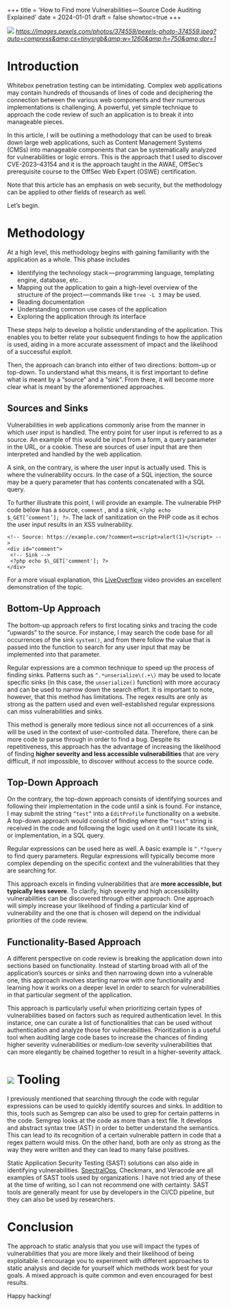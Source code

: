 +++
title = 'How to Find more Vulnerabilities — Source Code Auditing Explained'
date = 2024-01-01
draft = false
showtoc=true
+++

![](https://cdn-images-1.medium.com/max/800/0*jDmBerRWYf3eZh2J)
*https://images.pexels.com/photos/374559/pexels-photo-374559.jpeg?auto=compress&amp;cs=tinysrgb&amp;w=1260&amp;h=750&amp;dpr=1*

Introduction
============

Whitebox penetration testing can be intimidating. Complex web applications may contain hundreds of thousands of lines of code and deciphering the connection between the various web components and their numerous implementations is challenging. A powerful, yet simple technique to approach the code review of such an application is to break it into manageable pieces.

In this article, I will be outlining a methodology that can be used to break down large web applications, such as Content Management Systems (CMSs) into manageable components that can be systematically analyzed for vulnerabilities or logic errors. This is the approach that I used to discover CVE-2023–43154 and it is the approach taught in the AWAE, OffSec’s prerequisite course to the OffSec Web Expert (OSWE) certification.

Note that this article has an emphasis on web security, but the methodology can be applied to other fields of research as well.

Let’s begin.

Methodology
===========

At a high level, this methodology begins with gaining familiarity with the application as a whole. This phase includes

* Identifying the technology stack — programming language, templating engine, database, etc..
* Mapping out the application to gain a high-level overview of the structure of the project — commands like `tree -L 3` may be used.
* Reading documentation
* Understanding common use cases of the application
* Exploring the application through its interface

These steps help to develop a holistic understanding of the application. This enables you to better relate your subsequent findings to how the application is used, aiding in a more accurate assessment of impact and the likelihood of a successful exploit.

Then, the approach can branch into either of two directions: bottom-up or top-down. To understand what this means, it is first important to define what is meant by a “source” and a “sink”. From there, it will become more clear what is meant by the aforementioned approaches.

Sources and Sinks
-----------------

Vulnerabilities in web applications commonly arise from the manner in which user input is handled. The entry point for user input is referred to as a source. An example of this would be input from a form, a query parameter in the URL, or a cookie. These are sources of user input that are then interpreted and handled by the web application.

A sink, on the contrary, is where the user input is actually used. This is where the vulnerability occurs. In the case of a SQL injection, the source may be a query parameter that has contents concatenated with a SQL query.

To further illustrate this point, I will provide an example. The vulnerable PHP code below has a source, `comment` , and a sink, `<?php echo $_GET[‘comment’]; ?>`. The lack of sanitization on the PHP code as it echos the user input results in an XSS vulnerability.


```
<!-- Source: https://example.com/?comment=<script>alert(1)</script> -->  
<div id="comment">  
 <!-- Sink -->  
 <?php echo $\_GET['comment']; ?>   
</div>
```
For a more visual explanation, this [LiveOverflow](https://youtu.be/ZaOtY4i5w_U?si=zXfJBsNlhp4h-CLa) video provides an excellent demonstration of the topic.

Bottom-Up Approach
------------------

The bottom-up approach refers to first locating sinks and tracing the code “upwards” to the source. For instance, I may search the code base for all occurrences of the sink `system()`, and from there follow the value that is passed into the function to search for any user input that may be implemented into that parameter.

Regular expressions are a common technique to speed up the process of finding sinks. Patterns such as `^.*unserialize\(.+\)` may be used to locate specific sinks (in this case, the `unserialize()` function) with more accuracy and can be used to narrow down the search effort. It is important to note, however, that this method has limitations. The regex results are only as strong as the pattern used and even well-established regular expressions can miss vulnerabilities and sinks.

This method is generally more tedious since not all occurrences of a sink will be used in the context of user-controlled data. Therefore, there can be more code to parse through in order to find a bug. Despite its repetitiveness, this approach has the advantage of increasing the likelihood of finding **higher severity and less accessible vulnerabilities** that are very difficult, if not impossible, to discover without access to the source code.

Top-Down Approach
-----------------

On the contrary, the top-down approach consists of identifying sources and following their implementation in the code until a sink is found. For instance, I may submit the string `“test”` into a `EditProfile` functionality on a website. A top-down approach would consist of finding where the `“test”` string is received in the code and following the logic used on it until I locate its sink, or implementation, in a SQL query.

Regular expressions can be used here as well. A basic example is `^.*?query` to find query parameters. Regular expressions will typically become more complex depending on the specific context and the vulnerabilities that they are searching for.

This approach excels in finding vulnerabilities that are **more accessible, but typically less severe**. To clarify, high severity and high accessibility vulnerabilities can be discovered through either approach. One approach will simply increase your likelihood of finding a particular kind of vulnerability and the one that is chosen will depend on the individual priorities of the code review.

Functionality-Based Approach
----------------------------

A different perspective on code review is breaking the application down into sections based on functionality. Instead of starting broad with all of the application’s sources or sinks and then narrowing down into a vulnerable one, this approach involves starting narrow with one functionality and learning how it works on a deeper level in order to search for vulnerabilities in that particular segment of the application.

This approach is particularly useful when prioritizing certain types of vulnerabilities based on factors such as required authentication level. In this instance, one can curate a list of functionalities that can be used without authentication and analyze those for vulnerabilities. Prioritization is a useful tool when auditing large code bases to increase the chances of finding higher severity vulnerabilities or medium-low severity vulnerabilities that can more elegantly be chained together to result in a higher-severity attack.

![](https://cdn-images-1.medium.com/max/800/0*UPqLe8hb4dLd2h30)
Tooling
=======

I previously mentioned that searching through the code with regular expressions can be used to quickly identify sources and sinks. In addition to this, tools such as Semgrep can also be used to grep for certain patterns in the code. Semgrep looks at the code as more than a text file. It develops and abstract syntax tree (AST) in order to better understand the semantics. This can lead to its recognition of a certain vulnerable pattern in code that a regex pattern would miss. On the other hand, both are only as strong as the way they were written and they can lead to many false positives.

Static Application Security Testing (SAST) solutions can also aide in identifying vulnerabilities. [SpectralOps](https://spectralops.io/), Checkmarx, and Veracode are all examples of SAST tools used by organizations. I have not tried any of these at the time of writing, so I can not recommend one with certainty. SAST tools are generally meant for use by developers in the CI/CD pipeline, but they can also be used by researchers.

Conclusion
==========

The approach to static analysis that you use will impact the types of vulnerabilities that you are more likely and their likelihood of being exploitable. I encourage you to experiment with different approaches to static analysis and decide for yourself which methods work best for your goals. A mixed approach is quite common and even encouraged for best results.

Happy hacking!